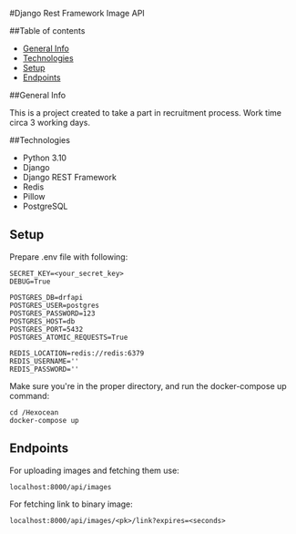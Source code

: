 #Django Rest Framework Image API

##Table of contents
* [General Info](#general-info)
* [Technologies](#technologies)
* [Setup](#setup)
* [Endpoints](#endpoints)

##General Info

This is a project created to take a part in recruitment process. Work time circa 3 working days.

##Technologies

* Python 3.10
* Django
* Django REST Framework
* Redis
* Pillow
* PostgreSQL

## Setup

Prepare .env file with following:
```
SECRET_KEY=<your_secret_key>
DEBUG=True

POSTGRES_DB=drfapi
POSTGRES_USER=postgres
POSTGRES_PASSWORD=123
POSTGRES_HOST=db
POSTGRES_PORT=5432
POSTGRES_ATOMIC_REQUESTS=True

REDIS_LOCATION=redis://redis:6379
REDIS_USERNAME=''
REDIS_PASSWORD=''
```

Make sure you're in the proper directory, and run the docker-compose up command:


```
cd /Hexocean
docker-compose up
```

## Endpoints

For uploading images and fetching them use:
```
localhost:8000/api/images
```

For fetching link to binary image:

```
localhost:8000/api/images/<pk>/link?expires=<seconds>
```





